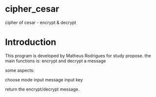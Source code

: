 # cipher_cesar
cipher of cesar - encrypt &amp; decrypt

# Introduction

This program is developed by Matheus Rodrigues for study propose.
the main functions is: encrypt and decrypt a message

some aspects:

choose mode
input message
input key

return the encrypt/decrypt message.

